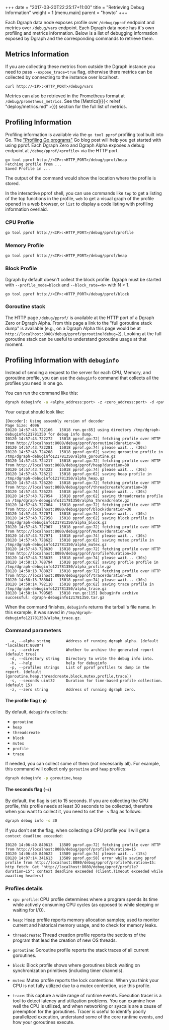 +++
date = "2017-03-20T22:25:17+11:00"
title = "Retrieving Debug Information"
weight = 1
[menu.main]
    parent = "howto"
+++

Each Dgraph data node exposes profile over `/debug/pprof` endpoint and metrics over `/debug/vars` endpoint. Each Dgraph data node has it's own profiling and metrics information. Below is a list of debugging information exposed by Dgraph and the corresponding commands to retrieve them.

## Metrics Information

If you are collecting these metrics from outside the Dgraph instance you need to pass `--expose_trace=true` flag, otherwise there metrics can be collected by connecting to the instance over localhost.

```
curl http://<IP>:<HTTP_PORT>/debug/vars
```

Metrics can also be retrieved in the Prometheus format at `/debug/prometheus_metrics`. See the [Metrics]({{< relref "deploy/metrics.md" >}}) section for the full list of metrics.

## Profiling Information

Profiling information is available via the `go tool pprof` profiling tool built into Go. The ["Profiling Go programs"](https://blog.golang.org/profiling-go-programs) Go blog post will help you get started with using pprof. Each Dgraph Zero and Dgraph Alpha exposes a debug endpoint at `/debug/pprof/<profile>` via the HTTP port.

```
go tool pprof http://<IP>:<HTTP_PORT>/debug/pprof/heap
Fetching profile from ...
Saved Profile in ...
```
The output of the command would show the location where the profile is stored.

In the interactive pprof shell, you can use commands like `top` to get a listing of the top functions in the profile, `web` to get a visual graph of the profile opened in a web browser, or `list` to display a code listing with profiling information overlaid.

### CPU Profile

```
go tool pprof http://<IP>:<HTTP_PORT>/debug/pprof/profile
```

### Memory Profile

```
go tool pprof http://<IP>:<HTTP_PORT>/debug/pprof/heap
```

### Block Profile

Dgraph by default doesn't collect the block profile. Dgraph must be started with `--profile_mode=block` and `--block_rate=<N>` with N > 1.

```
go tool pprof http://<IP>:<HTTP_PORT>/debug/pprof/block
```

### Goroutine stack

The HTTP page `/debug/pprof/` is available at the HTTP port of a Dgraph Zero or Dgraph Alpha. From this page a link to the "full goroutine stack dump" is available (e.g., on a Dgraph Alpha this page would be at `http://localhost:8080/debug/pprof/goroutine?debug=2`). Looking at the full goroutine stack can be useful to understand goroutine usage at that moment.

## Profiling Information with `debuginfo`

Instead of sending a request to the server for each CPU, Memory, and goroutine profile, you can use the `debuginfo` command that collects all the profiles you need in one go.

You can run the command like this:

```sh
dgraph debuginfo -a <alpha_address:port> -z <zero_address:port> -d <path_to_dir_to_store_profiles> 
```

Your output should look like:

```log
[Decoder]: Using assembly version of decoder
Page Size: 4096
I0120 14:57:43.722166   15018 run.go:85] using directory /tmp/dgraph-debuginfo121781350 for debug info dump.
I0120 14:57:43.722272   15018 pprof.go:72] fetching profile over HTTP from http://localhost:8080/debug/pprof/goroutine?duration=30
I0120 14:57:43.722281   15018 pprof.go:74] please wait... (30s)
I0120 14:57:43.724208   15018 pprof.go:62] saving goroutine profile in /tmp/dgraph-debuginfo121781350/alpha_goroutine.gz
I0120 14:57:43.724217   15018 pprof.go:72] fetching profile over HTTP from http://localhost:8080/debug/pprof/heap?duration=30
I0120 14:57:43.724222   15018 pprof.go:74] please wait... (30s)
I0120 14:57:43.726212   15018 pprof.go:62] saving heap profile in /tmp/dgraph-debuginfo121781350/alpha_heap.gz
I0120 14:57:43.726220   15018 pprof.go:72] fetching profile over HTTP from http://localhost:8080/debug/pprof/threadcreate?duration=30
I0120 14:57:43.726225   15018 pprof.go:74] please wait... (30s)
I0120 14:57:43.727054   15018 pprof.go:62] saving threadcreate profile in /tmp/dgraph-debuginfo121781350/alpha_threadcreate.gz
I0120 14:57:43.727064   15018 pprof.go:72] fetching profile over HTTP from http://localhost:8080/debug/pprof/block?duration=30
I0120 14:57:43.727071   15018 pprof.go:74] please wait... (30s)
I0120 14:57:43.727958   15018 pprof.go:62] saving block profile in /tmp/dgraph-debuginfo121781350/alpha_block.gz
I0120 14:57:43.727967   15018 pprof.go:72] fetching profile over HTTP from http://localhost:8080/debug/pprof/mutex?duration=30
I0120 14:57:43.727971   15018 pprof.go:74] please wait... (30s)
I0120 14:57:43.728622   15018 pprof.go:62] saving mutex profile in /tmp/dgraph-debuginfo121781350/alpha_mutex.gz
I0120 14:57:43.728630   15018 pprof.go:72] fetching profile over HTTP from http://localhost:8080/debug/pprof/profile?duration=30
I0120 14:57:43.728635   15018 pprof.go:74] please wait... (30s)
I0120 14:58:13.788794   15018 pprof.go:62] saving profile profile in /tmp/dgraph-debuginfo121781350/alpha_profile.gz
I0120 14:58:13.788827   15018 pprof.go:72] fetching profile over HTTP from http://localhost:8080/debug/pprof/trace?duration=30
I0120 14:58:13.788841   15018 pprof.go:74] please wait... (30s)
I0120 14:58:14.792110   15018 pprof.go:62] saving trace profile in /tmp/dgraph-debuginfo121781350/alpha_trace.gz
I0120 14:58:14.799585   15018 run.go:115] Debuginfo archive successful: dgraph-debuginfo121781350.tar.gz
```

When the command finishes, `debuginfo` returns the tarball's file name. In this example, it was saved in `/tmp/dgraph-debuginfo121781350/alpha_trace.gz`.

### Command parameters

```
  -a, --alpha string       Address of running dgraph alpha. (default "localhost:8080")
  -x, --archive            Whether to archive the generated report (default true)
  -d, --directory string   Directory to write the debug info into.
  -h, --help               help for debuginfo
  -p, --profiles strings   List of pprof profiles to dump in the report. (default [goroutine,heap,threadcreate,block,mutex,profile,trace])
  -s, --seconds uint32     Duration for time-based profile collection. (default 15)
  -z, --zero string        Address of running dgraph zero.
```

#### The profile flag (`-p`)

By default, `debuginfo` collects:
- `goroutine`
- `heap`
- `threadcreate` 
- `block` 
- `mutex` 
- `profile`
- `trace`

If needed, you can collect some of them (not necessarily all). For example, this command will collect only `goroutine` and `heap` profiles:

```sh
dgraph debuginfo -p goroutine,heap
```

#### The seconds flag (`-s`)

By default, the flag is set to 15 seconds. If you are collecting the CPU profile, this profile needs at least 30 seconds to be collected, therefore when you want to collect it, you need to set the `-s` flag as follows:

```sh
dgraph debug info -s 30
```

If you don't set the flag, when collecting a CPU profile you'll will get a `context deadline exceeded`:

```log
I0120 14:06:49.840613   13589 pprof.go:72] fetching profile over HTTP from http://localhost:8080/debug/pprof/profile?duration=15
I0120 14:06:49.840622   13589 pprof.go:74] please wait... (15s)
E0120 14:07:14.341613   13589 pprof.go:58] error while saving pprof profile from http://localhost:8080/debug/pprof/profile?duration=15: http fetch: Get "http://localhost:8080/debug/pprof/profile?duration=15": context deadline exceeded (Client.Timeout exceeded while awaiting headers)
```

### Profiles details

- `cpu profile`: CPU profile determines where a program spends its time while actively consuming CPU cycles (as opposed to while sleeping or waiting for I/O).

- `heap`: Heap profile reports memory allocation samples; used to monitor current and historical memory usage, and to check for memory leaks.

- `threadcreate`: Thread creation profile reports the sections of the program that lead the creation of new OS threads.

- `goroutine`: Goroutine profile reports the stack traces of all current goroutines.

- `block`: Block profile shows where goroutines block waiting on synchronization primitives (including timer channels). 

- `mutex`: Mutex profile reports the lock contentions. When you think your CPU is not fully utilized due to a mutex contention, use this profile. 

- `trace`: this capture a wide range of runtime events. Execution tracer is a tool to detect latency and utilization problems. You can examine how well the CPU is utilized, and when networking or syscalls are a cause of preemption for the goroutines.
Tracer is useful to identify poorly parallelized execution, understand some of the core runtime events, and how your goroutines execute.
